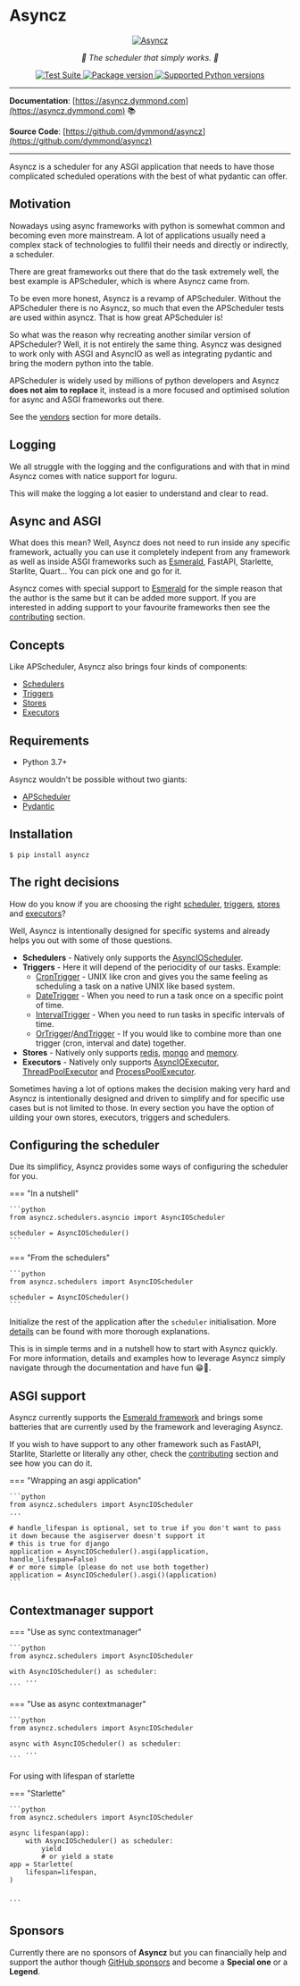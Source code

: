 # Asyncz

<p align="center">
  <a href="https://asyncz.tarsil.io"><img src="https://res.cloudinary.com/tarsild/image/upload/v1687363326/packages/asyncz/asyncz-new_wiyih8.png" alt='Asyncz'></a>
</p>

<p align="center">
    <em>🚀 The scheduler that simply works. 🚀</em>
</p>

<p align="center">
<a href="https://github.com/dymmond/asyncz/workflows/Test%20Suite/badge.svg?event=push&branch=main" target="_blank">
    <img src="https://github.com/dymmond/asyncz/workflows/Test%20Suite/badge.svg?event=push&branch=main" alt="Test Suite">
</a>

<a href="https://pypi.org/project/asyncz" target="_blank">
    <img src="https://img.shields.io/pypi/v/asyncz?color=%2334D058&label=pypi%20package" alt="Package version">
</a>

<a href="https://pypi.org/project/asyncz" target="_blank">
    <img src="https://img.shields.io/pypi/pyversions/asyncz.svg?color=%2334D058" alt="Supported Python versions">
</a>
</p>

---

**Documentation**: [https://asyncz.dymmond.com](https://asyncz.dymmond.com) 📚

**Source Code**: [https://github.com/dymmond/asyncz](https://github.com/dymmond/asyncz)

---

Asyncz is a scheduler for any ASGI application that needs to have those complicated scheduled operations with the
best of what pydantic can offer.

## Motivation

Nowadays using async frameworks with python is somewhat common and becoming even more mainstream. A lot of applications
usually need a complex stack of technologies to fullfil their needs and directly or indirectly, a scheduler.

There are great frameworks out there that do the task extremely well, the best example is APScheduler, which is where
Asyncz came from.

To be even more honest, Asyncz is a revamp of APScheduler. Without the APScheduler there is no Asyncz, so much that
even the APScheduler tests are used within asyncz. That is how great APScheduler is!

So what was the reason why recreating another similar version of APScheduler? Well, it is not entirely the same
thing. Asyncz was designed to work only with ASGI and AsyncIO as well as integrating pydantic and bring the modern
python into the table.

APScheduler is widely used by millions of python developers and Asyncz **does not aim to replace** it, instead
is a more focused and optimised solution for async and ASGI frameworks out there.

See the [vendors](./vendors.md) section for more details.

## Logging

We all struggle with the logging and the configurations and with that in mind Asyncz comes with natice support
for loguru.

This will make the logging a lot easier to understand and clear to read.

## Async and ASGI

What does this mean? Well, Asyncz does not need to run inside any specific framework, actually you can use it
completely indepent from any framework as well as inside ASGI frameworks such as
[Esmerald](https://esmerald.dymmond.com), FastAPI, Starlette, Starlite, Quart... You can pick one and go for it.

Asyncz comes with special support to [Esmerald](https://esmerald.dymmond.com) for the simple reason that the author is
the same but it can be added more support. If you are interested in adding support to your favourite frameworks then
see the [contributing](./contributing.md) section.

## Concepts

Like APScheduler, Asyncz also brings four kinds of components:

* [Schedulers](./schedulers.md)
* [Triggers](./triggers.md)
* [Stores](./stores.md)
* [Executors](./executors.md)

## Requirements

* Python 3.7+

Asyncz wouldn't be possible without two giants:

* <a href="https://apscheduler.readthedocs.io/en/3.x/" class="external-link" target="_blank">APScheduler</a>
* <a href="https://pydantic-docs.helpmanual.io/" class="external-link" target="_blank">Pydantic</a>

## Installation

```shell
$ pip install asyncz
```

## The right decisions

How do you know if you are choosing the right [scheduler](./schedulers.md),
[triggers](./triggers.md), [stores](./stores.md) and [executors](./executors.md)?

Well, Asyncz is intentionally designed for specific systems and already helps you out with some of
those questions.

* **Schedulers** - Natively only supports the [AsyncIOScheduler](./schedulers.md#asyncioscheduler).
* **Triggers** - Here it will depend of the periocidity of our tasks. Example:
    * [CronTrigger](./triggers.md#crontrigger) - UNIX like cron and gives you the same feeling as
scheduling a task on a native UNIX like based system.
    * [DateTrigger](./triggers.md#datetrigger) - When you need to run a task once on a specific
point of time.
    * [IntervalTrigger](./triggers.md#intervaltrigger) - When you need to run tasks in specific
intervals of time.
    * [OrTrigger](./triggers.md#ortrigger)/[AndTrigger](./triggers.md#andtrigger) - If you would
like to combine more than one trigger (cron, interval and date) together.
* **Stores** - Natively only supports [redis](./stores.md#redisstore),
[mongo](./stores.md#mongodbstore) and [memory](./stores.md#memorystore).
* **Executors** - Natively only supports [AsyncIOExecutor](./executors.md#asyncioexecutor),
[ThreadPoolExecutor](./executors.md#threadpoolexecutor) and
[ProcessPoolExecutor](./executors.md#processpoolexecutor).

Sometimes having a lot of options makes the decision making very hard and Asyncz is intentionally
designed and driven to simplify and for specific use cases but is not limited to those. In every
section you have the option of uilding your own stores, executors, triggers and schedulers.

## Configuring the scheduler

Due its simplificy, Asyncz provides some ways of configuring the scheduler for you.

=== "In a nutshell"

    ```python
    from asyncz.schedulers.asyncio import AsyncIOScheduler

    scheduler = AsyncIOScheduler()
    ```

=== "From the schedulers"

    ```python
    from asyncz.schedulers import AsyncIOScheduler

    scheduler = AsyncIOScheduler()
    ```

Initialize the rest of the application after the `scheduler` initialisation.
More [details](./schedulers.md) can be found with more thorough explanations.

This is in simple terms and in a nutshell how to start with Asyncz quickly. For more information,
details and examples how to leverage Asyncz simply navigate through the documentation and have
fun 😁🎉.

## ASGI support

Asyncz currently supports the [Esmerald framework](./contrib/esmerald/index.md) and brings some
batteries that are currently used by the framework and leveraging Asyncz.

If you wish to have support to any other framework such as FastAPI, Starlite, Starlette or
literally any other, check the [contributing](./contributing.md) section and see how you can do it.


=== "Wrapping an asgi application"

    ```python
    from asyncz.schedulers import AsyncIOScheduler
    ...

    # handle_lifespan is optional, set to true if you don't want to pass it down because the asgiserver doesn't support it
    # this is true for django
    application = AsyncIOScheduler().asgi(application, handle_lifespan=False)
    # or more simple (please do not use both together)
    application = AsyncIOScheduler().asgi()(application)
    ```

## Contextmanager support

=== "Use as sync contextmanager"

    ```python
    from asyncz.schedulers import AsyncIOScheduler

    with AsyncIOScheduler() as scheduler:
        ...
    ```

=== "Use as async contextmanager"

    ```python
    from asyncz.schedulers import AsyncIOScheduler

    async with AsyncIOScheduler() as scheduler:
        ...
    ```


For using with lifespan of starlette


=== "Starlette"

    ```python
    from asyncz.schedulers import AsyncIOScheduler

    async lifespan(app):
        with AsyncIOScheduler() as scheduler:
            yield
            # or yield a state
    app = Starlette(
        lifespan=lifespan,
    )


    ```

## Sponsors

Currently there are no sponsors of **Asyncz** but you can financially help and support the author though
[GitHub sponsors](https://github.com/sponsors/tarsil) and become a **Special one** or a **Legend**.
